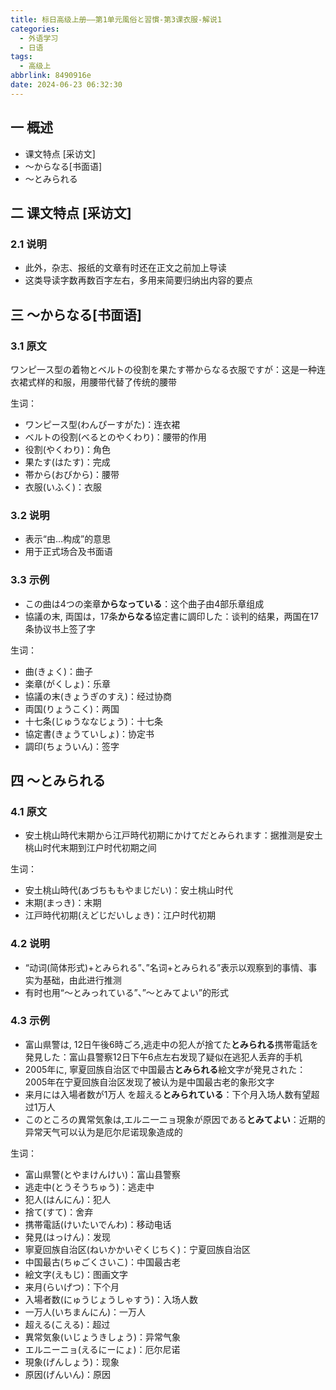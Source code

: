```yaml
---
title: 标日高级上册——第1单元風俗と習慣-第3课衣服-解说1
categories:
  - 外语学习
  - 日语
tags:
  - 高级上
abbrlink: 8490916e
date: 2024-06-23 06:32:30
---
```

## 一 概述

* 课文特点 [采访文]
* ～からなる[书面语]
* ～とみられる

<!--more-->

## 二  课文特点 [采访文]

### 2.1 说明

* 此外，杂志、报纸的文章有时还在正文之前加上导读
* 这类导读字数再数百字左右，多用来简要归纳出内容的要点

## 三 ～からなる[书面语]

### 3.1 原文

ワンピ一ス型の着物とベルトの役割を果たす帯からなる衣服ですが：这是一种连衣裙式样的和服，用腰带代替了传统的腰带

生词：

* ワンピース型(わんぴーすがた)：连衣裙
* べルトの役割(べるとのやくわり)：腰带的作用
* 役割(やくわり)：角色
* 果たす(はたす)：完成
* 帯から(おびから)：腰带
* 衣服(いふく)：衣服

### 3.2  说明

* 表示“由...构成”的意思
* 用于正式场合及书面语

### 3.3 示例

* この曲は4つの楽章**からなっている**：这个曲子由4部乐章组成
* 協議の末, 両国は，17条**からなる**協定書に調印した：谈判的结果，两国在17条协议书上签了字

生词：

* 曲(きょく)：曲子
* 楽章(がくしょ)：乐章
* 協議の末(きょうぎのすえ)：经过协商
* 両国(りょうこく)：两国
* 十七条(じゅうななじょう)：十七条
* 協定書(きょうていしょ)：协定书
* 調印(ちょういん)：签字

## 四 ～とみられる

### 4.1 原文

* 安土桃山時代末期から江戸時代初期にかけてだとみられます：据推测是安土桃山时代末期到江户时代初期之间

生词：

* 安土桃山時代(あづちももやまじだい)：安土桃山时代
* 末期(まっき)：末期
* 江戸時代初期(えどじだいしょき)：江户时代初期

### 4.2 说明

* “动词(简体形式)+とみられる”、”名词+とみられる”表示以观察到的事情、事实为基础，由此进行推测
* 有时也用“～とみっれている”、”～とみてよい”的形式

### 4.3 示例

* 富山県警は, 12日午後6時ごろ,逃走中の犯人が捨てた**とみられる**携帯電話を発見した：富山县警察12日下午6点左右发现了疑似在逃犯人丢弃的手机
* 2005年に, 寧夏回族自治区で中国最古**とみられる**絵文字が発見された：2005年在宁夏回族自治区发现了被认为是中国最古老的象形文字
* 来月には入場者数が1万人 を超える**とみられている**：下个月入场人数有望超过1万人
* このところの異常気象は,エルニ一ニョ現象が原因である**とみてよい**：近期的异常天气可以认为是厄尔尼诺现象造成的

生词：

* 富山県警(とやまけんけい)：富山县警察
* 逃走中(とうそうちゅう)：逃走中
* 犯人(はんにん)：犯人
* 捨て(すて)：舍弃
* 携帯電話(けいたいでんわ)：移动电话
* 発見(はっけん)：发现
* 寧夏回族自治区(ねいかかいぞくじちく)：宁夏回族自治区
* 中国最古(ちゅごくさいこ)：中国最古老
* 絵文字(えもじ)：图画文字
* 来月(らいげつ)：下个月
* 入場者数(にゅうじょうしゃすう)：入场人数
* 一万人(いちまんにん)：一万人
* 超える(こえる)：超过
* 異常気象(いじょうきしょう)：异常气象
* エルニーニョ(えるにーにょ)：厄尔尼诺
* 現象(げんしょう)：现象
* 原因(げんいん)：原因